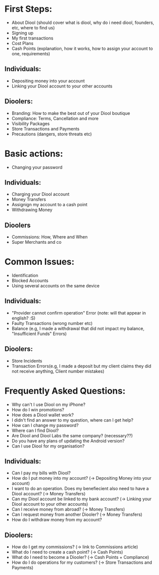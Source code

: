 # First Steps:

- About Diool (should cover what is diool, why do i need diool, founders, etc, where to find us)
- Signing up
- My first transactions
- Cost Plans
- Cash Points (explanation, how it works, how to assign your account to one, requirements)


## Individuals:

- Depositing money into your account
- Linking your Diool account to your other accounts


## Dioolers:

- Branding: How to make the best out of your Diool boutique
- Compliance: Terms, Cancellation and more
- Visibility Packages
- Store Transactions and Payments
- Precautions (dangers, store threats etc)


# Basic actions:

- Changing your password

## Individuals:

- Charging your Diool account
- Money Transfers
- Assignign my account to a cash point
- Withdrawing Money

## Dioolers

- Commissions: How, Where and When
- Super Merchants and co

# Common Issues:

- Identification
- Blocked Accounts
- Using several accounts on the same device

## Individuals:
- "Provider cannot confirm operation" Error (note: will that appear in english? :S)
- Faulty Transactions (wrong number etc)
- Balance (e.g, I made a withdrawal that did not impact my balance, "Insufficient Funds" Errors)

## Dioolers:
- Store Incidents
- Transaction Errors(e.g, I made a deposit but my client claims they did not receive anything, Client number mistakes)


# Frequently Asked Questions:

- Why can't I use Diool on my iPhone?
- How do I win promotions?
- How does a Diool wallet work?
- I didn't find an answer to my question, where can I get help?
- How can I change my password?
- Where can I find Diool?
- Are Diool and Diool Labs the same company? (necessary??)
- Do you have any plans of updating the Android version?
- Can I use Diool for my organisation?

## Individuals:
- Can I pay my bills with Diool?
- How do I put money into my account? (-> Depositing Money into your account)
- I want to do an operation. Does my benefiecient also need to have a Diool account? (-> Money Transfers)
- Can my Diool account be linked to my bank account? (-> Linking your Diool account to your other accounts)
- Can I receive money from abroad? (-> Money Transfers)
- Can I request money from another Diooler? (-> Money Transfers)
- How do I withdraw money from my account?

## Dioolers:
- How do I get my commissions? (-> link to Commissions article)
- What do I need to create a cash point? (-> Cash Points)
- What do I need to become a Diooler? (-> Cash Points + Compliance)
- How do I do operations for my customers? (-> Store Transactions and Payments)
